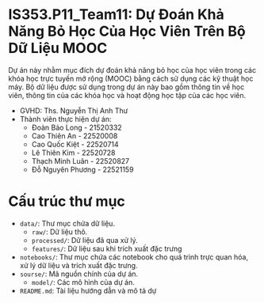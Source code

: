 # IS353.P11_Team11: Dự Đoán Khả Năng Bỏ Học Của Học Viên Trên Bộ Dữ Liệu MOOC
Dự án này nhằm mục đích dự đoán khả năng bỏ học của học viên trong các khóa học trực tuyến mở rộng (MOOC) bằng cách sử dụng các kỹ thuật học máy. Bộ dữ liệu được sử dụng trong dự án này bao gồm thông tin về học viên, thông tin của các khóa học và hoạt động học tập của các học viên.
  - GVHD: Ths. Nguyễn Thị Anh Thư
  - Thành viên thực hiện dự án:
    - Đoàn Bảo Long - 21520332
    - Cao Thiên An - 22520008
    - Cao Quốc Kiệt  - 22520714
    - Lê Thiên Kim  - 22520728
    - Thạch Minh Luân - 22520827
    - Đỗ Nguyên Phương - 22521159
# Cấu trúc thư mục
  - `data/`: Thư mục chứa dữ liệu.
    - `raw/`: Dữ liệu thô.
    - `processed/`: Dữ liệu đã qua xử lý.
    - `features/`: Dữ liệu sau khi trích xuất đặc trưng
  - `notebooks/`: Thư mục chứa các notebook cho quá trình trực quan hóa, xử lý dữ liệu và trích xuất đặc trưng.
  - `sourse/`: Mã nguồn chính của dự án.
    - `model/`: Các mô hình của dự án.   
  - `README.md`: Tài liệu hướng dẫn và mô tả dự

 
